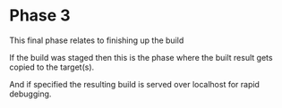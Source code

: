 # Phase 3

This final phase relates to finishing up the build

If the build was staged then this is the phase where the built result gets copied to the target(s).

And if specified the resulting build is served over localhost for rapid debugging.
